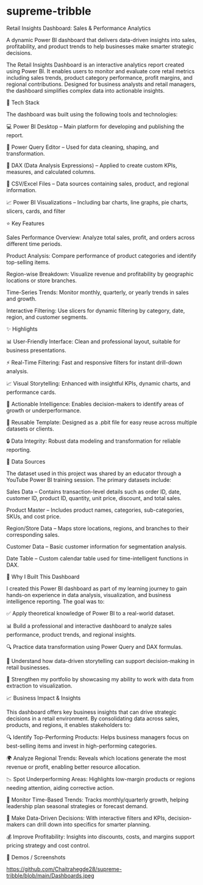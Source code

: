 # supreme-tribble
Retail Insights Dashboard: Sales & Performance Analytics

A dynamic Power BI dashboard that delivers data-driven insights into sales, profitability, and product trends to help businesses make smarter strategic decisions.

The Retail Insights Dashboard is an interactive analytics report created using Power BI. It enables users to monitor and evaluate core retail metrics including sales trends, product category performance, profit margins, and regional contributions. Designed for business analysts and retail managers, the dashboard simplifies complex data into actionable insights.

🧰 Tech Stack

The dashboard was built using the following tools and technologies:

💻 Power BI Desktop – Main platform for developing and publishing the report.

🔄 Power Query Editor – Used for data cleaning, shaping, and transformation.

🧮 DAX (Data Analysis Expressions) – Applied to create custom KPIs, measures, and calculated columns.

📂 CSV/Excel Files – Data sources containing sales, product, and regional information.

📈 Power BI Visualizations – Including bar charts, line graphs, pie charts, slicers, cards, and filter

⭐ Key Features

Sales Performance Overview: Analyze total sales, profit, and orders across different time periods.

Product Analysis: Compare performance of product categories and identify top-selling items.

Region-wise Breakdown: Visualize revenue and profitability by geographic locations or store branches.

Time-Series Trends: Monitor monthly, quarterly, or yearly trends in sales and growth.

Interactive Filtering: Use slicers for dynamic filtering by category, date, region, and customer segments.


✨ Highlights

📊 User-Friendly Interface: Clean and professional layout, suitable for business presentations.

⚡ Real-Time Filtering: Fast and responsive filters for instant drill-down analysis.

📈 Visual Storytelling: Enhanced with insightful KPIs, dynamic charts, and performance cards.

🧠 Actionable Intelligence: Enables decision-makers to identify areas of growth or underperformance.

🔁 Reusable Template: Designed as a .pbit file for easy reuse across multiple datasets or clients.

🔒 Data Integrity: Robust data modeling and transformation for reliable reporting.


📂 Data Sources

The dataset used in this project was shared by an educator through a YouTube Power BI training session.
The primary datasets include:

Sales Data – Contains transaction-level details such as order ID, date, customer ID, product ID, quantity, unit price, discount, and total sales.

Product Master – Includes product names, categories, sub-categories, SKUs, and cost price.

Region/Store Data – Maps store locations, regions, and branches to their corresponding sales.

Customer Data – Basic customer information for segmentation analysis.

Date Table – Custom calendar table used for time-intelligent functions in DAX.


🎯 Why I Built This Dashboard

I created this Power BI dashboard as part of my learning journey to gain hands-on experience in data analysis, visualization, and business intelligence reporting. The goal was to:

✅ Apply theoretical knowledge of Power BI to a real-world dataset.

📊 Build a professional and interactive dashboard to analyze sales performance, product trends, and regional insights.

🔍 Practice data transformation using Power Query and DAX formulas.

🧠 Understand how data-driven storytelling can support decision-making in retail businesses.

💼 Strengthen my portfolio by showcasing my ability to work with data from extraction to visualization.


📈 Business Impact & Insights

This dashboard offers key business insights that can drive strategic decisions in a retail environment. By consolidating data across sales, products, and regions, it enables stakeholders to:

🔍 Identify Top-Performing Products: Helps business managers focus on best-selling items and invest in high-performing categories.

🌍 Analyze Regional Trends: Reveals which locations generate the most revenue or profit, enabling better resource allocation.

📉 Spot Underperforming Areas: Highlights low-margin products or regions needing attention, aiding corrective action.

📆 Monitor Time-Based Trends: Tracks monthly/quarterly growth, helping leadership plan seasonal strategies or forecast demand.

🎯 Make Data-Driven Decisions: With interactive filters and KPIs, decision-makers can drill down into specifics for smarter planning.

💰 Improve Profitability: Insights into discounts, costs, and margins support pricing strategy and cost control.

🎥 Demos / Screenshots

https://github.com/Chaitrahegde28/supreme-tribble/blob/main/Dashboards.jpeg

